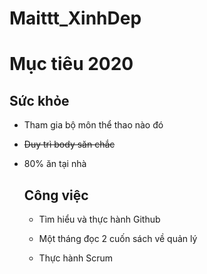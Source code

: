 # Maittt_XinhDep

**Mục tiêu 2020**
=======

##  **Sức khỏe**

  * Tham gia bộ môn thể thao nào đó

  * ~~Duy trì body săn chắc~~

  * 80% ăn tại nhà

    ## **Công việc**

    + Tìm hiểu và thực hành Github

    + Một tháng đọc 2 cuốn sách về quản lý

    + Thực hành Scrum

      

    

    